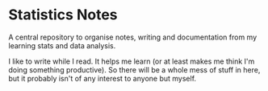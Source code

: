 # Statistics Notes

A central repository to organise notes, writing and documentation from my learning stats and data analysis.

I like to write while I read. It helps me learn (or at least makes me think I'm doing something productive). So there will be a whole mess of stuff in here, but it probably isn't of any interest to anyone but myself.
